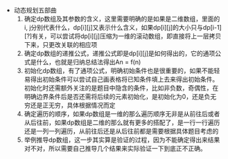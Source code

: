 - 动态规划五部曲
    1. 确定dp数组及其参数的含义，这里需要明确的是如果是二维数组，里面的i, j分别代表什么，dp[i][j]又表示什么含义，如果dp[i][j]的大小只与dp[i-1][?]有关，可以尝试将dp[i][j]压缩为一维的滚动数组，即直接将上一层拷贝下来，只更改关联的相应项
    2. 确定dp数组的递推公式，递推公式即是dp[i][j]是如何得出的，它的通项公式是什么，也就是归纳总结法得出An = f(n)
    3. 初始化dp数组，有了通项公式，明确初始条件也是很重要的，如果不能轻易得出初始条件可以尝试自己画表格将已知条件填上去来得出初始条件。初始化时还需额外关注的是题目中隐含的条件，比如非负数，奇偶性，在明确边界条件后是否还需将后续的元素初始化，是初始化为0，还是负无穷还是正无穷，具体根据情况而定
    4. 确定遍历的顺序，如果dp数组是一维的那么遍历顺序无非是从前往后或者从后往前，如果dp数组是二维的那么就有更多的搭配了，是一行一行遍历还是一列一列遍历，从前往后还是从后往前都是需要根据具体题目考虑的
    5. 举例推导dp数组，这一步其实算是验证的过程，因为不能确定得出来结果对不对，所以需要自己推导几个结果来实际验证一下到底正不正确。